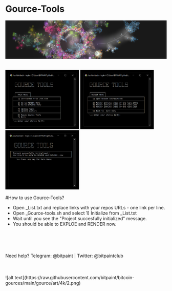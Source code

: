 # Gource-Tools

 ![alt text](https://raw.githubusercontent.com/bitpaint/bitcoin-gources/main/gource/art/screenshoot.jpg)<br><br>


<img src="https://raw.githubusercontent.com/bitpaint/Gource-Tools/main/src/img/mainmenu.jpg" alt="Main menu" width="230px">
<img src="https://raw.githubusercontent.com/bitpaint/Gource-Tools/main/src/img/rendermenu.jpg" alt="Render menu" width="230px">
<img src="https://raw.githubusercontent.com/bitpaint/Gource-Tools/main/src/img/initmenu.jpg" alt="Initialize menu" width="230px">


#How to use Gource-Tools?

- Open _List.txt and replace links with your repos URLs - one link per line.<br>
- Open _Gource-tools.sh and select 1) Initialize from _List.txt<br>
- Wait until you see the "Project succesfully initialized" message.<br>
- You should be able to EXPLOE and RENDER now.<br>
<br>
<br> <br>
<br>
Need help? Telegram: @bitpaint | Twitter: @bitpaintclub<br>
<br>
<br>
<br>
![alt text](https://raw.githubusercontent.com/bitpaint/bitcoin-gources/main/gource/art/4k/2.png)<br>

